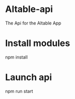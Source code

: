 # Altable-api
The Api for the Altable App

# Install modules
npm install

# Launch api
npm run start
